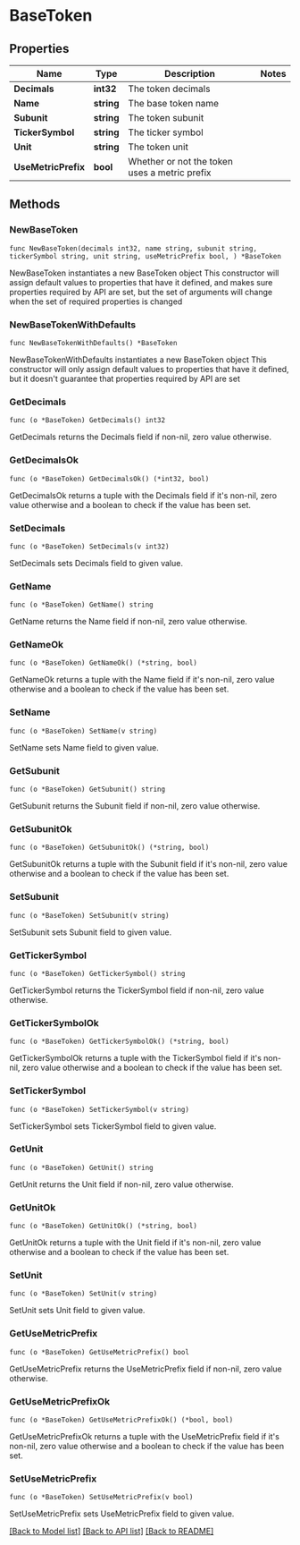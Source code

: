 # BaseToken

## Properties

Name | Type | Description | Notes
------------ | ------------- | ------------- | -------------
**Decimals** | **int32** | The token decimals | 
**Name** | **string** | The base token name | 
**Subunit** | **string** | The token subunit | 
**TickerSymbol** | **string** | The ticker symbol | 
**Unit** | **string** | The token unit | 
**UseMetricPrefix** | **bool** | Whether or not the token uses a metric prefix | 

## Methods

### NewBaseToken

`func NewBaseToken(decimals int32, name string, subunit string, tickerSymbol string, unit string, useMetricPrefix bool, ) *BaseToken`

NewBaseToken instantiates a new BaseToken object
This constructor will assign default values to properties that have it defined,
and makes sure properties required by API are set, but the set of arguments
will change when the set of required properties is changed

### NewBaseTokenWithDefaults

`func NewBaseTokenWithDefaults() *BaseToken`

NewBaseTokenWithDefaults instantiates a new BaseToken object
This constructor will only assign default values to properties that have it defined,
but it doesn't guarantee that properties required by API are set

### GetDecimals

`func (o *BaseToken) GetDecimals() int32`

GetDecimals returns the Decimals field if non-nil, zero value otherwise.

### GetDecimalsOk

`func (o *BaseToken) GetDecimalsOk() (*int32, bool)`

GetDecimalsOk returns a tuple with the Decimals field if it's non-nil, zero value otherwise
and a boolean to check if the value has been set.

### SetDecimals

`func (o *BaseToken) SetDecimals(v int32)`

SetDecimals sets Decimals field to given value.


### GetName

`func (o *BaseToken) GetName() string`

GetName returns the Name field if non-nil, zero value otherwise.

### GetNameOk

`func (o *BaseToken) GetNameOk() (*string, bool)`

GetNameOk returns a tuple with the Name field if it's non-nil, zero value otherwise
and a boolean to check if the value has been set.

### SetName

`func (o *BaseToken) SetName(v string)`

SetName sets Name field to given value.


### GetSubunit

`func (o *BaseToken) GetSubunit() string`

GetSubunit returns the Subunit field if non-nil, zero value otherwise.

### GetSubunitOk

`func (o *BaseToken) GetSubunitOk() (*string, bool)`

GetSubunitOk returns a tuple with the Subunit field if it's non-nil, zero value otherwise
and a boolean to check if the value has been set.

### SetSubunit

`func (o *BaseToken) SetSubunit(v string)`

SetSubunit sets Subunit field to given value.


### GetTickerSymbol

`func (o *BaseToken) GetTickerSymbol() string`

GetTickerSymbol returns the TickerSymbol field if non-nil, zero value otherwise.

### GetTickerSymbolOk

`func (o *BaseToken) GetTickerSymbolOk() (*string, bool)`

GetTickerSymbolOk returns a tuple with the TickerSymbol field if it's non-nil, zero value otherwise
and a boolean to check if the value has been set.

### SetTickerSymbol

`func (o *BaseToken) SetTickerSymbol(v string)`

SetTickerSymbol sets TickerSymbol field to given value.


### GetUnit

`func (o *BaseToken) GetUnit() string`

GetUnit returns the Unit field if non-nil, zero value otherwise.

### GetUnitOk

`func (o *BaseToken) GetUnitOk() (*string, bool)`

GetUnitOk returns a tuple with the Unit field if it's non-nil, zero value otherwise
and a boolean to check if the value has been set.

### SetUnit

`func (o *BaseToken) SetUnit(v string)`

SetUnit sets Unit field to given value.


### GetUseMetricPrefix

`func (o *BaseToken) GetUseMetricPrefix() bool`

GetUseMetricPrefix returns the UseMetricPrefix field if non-nil, zero value otherwise.

### GetUseMetricPrefixOk

`func (o *BaseToken) GetUseMetricPrefixOk() (*bool, bool)`

GetUseMetricPrefixOk returns a tuple with the UseMetricPrefix field if it's non-nil, zero value otherwise
and a boolean to check if the value has been set.

### SetUseMetricPrefix

`func (o *BaseToken) SetUseMetricPrefix(v bool)`

SetUseMetricPrefix sets UseMetricPrefix field to given value.



[[Back to Model list]](../README.md#documentation-for-models) [[Back to API list]](../README.md#documentation-for-api-endpoints) [[Back to README]](../README.md)



